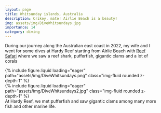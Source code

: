 ```yaml
---
layout: page
title: Whitsunday islands, Australia
description: Crikey, mate! Airlie Beach is a beauty! 
img: assets/img/DiveWhitsundays.jpg
importance: 14
category: diving
---
```


During our journey along the Australian east coast in 2022, my wife and I went for some dives at Hardy Reef starting from Airlie Beach with [Reef Safari](https://www.reefsafari.com) where we saw a reef shark, pufferfish, gigantic clams and a lot of corals

<div class="row mt-3">
    <div class="col-sm mt-3 mt-md-0">
        {% include figure.liquid loading="eager" path="assets/img/DiveWhitsundays.png" class="img-fluid rounded z-depth-1" %}
    </div>
    <div class="col-sm mt-3 mt-md-0">
        {% include figure.liquid loading="eager" path="assets/img/DiveWhitsundays2.jpg" class="img-fluid rounded z-depth-1" %}
    </div>
</div>
<div class="caption">
    At Hardy Reef, we met pufferfish and saw gigantic clams among many more fish and other marine life.
</div>
